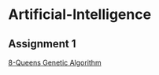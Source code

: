 # Artificial-Intelligence

## Assignment 1
 [8-Queens Genetic Algorithm](https://github.com/anshula16/Artificial-Intelligence/tree/main/8%20Queens%20Genetic%20Algorithm)
